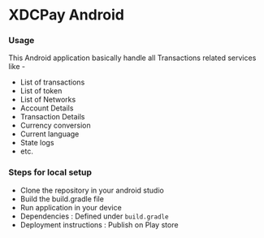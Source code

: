 # XDCPay Android #

### Usage ###

This Android application basically handle all Transactions related services like -
* List of transactions
* List of token
* List of Networks 
* Account Details
* Transaction Details
* Currency conversion 
* Current language
* State logs
* etc.

### Steps for local setup ###

* Clone the repository in your android studio
* Build the build.gradle file  
* Run application in your device
* Dependencies : Defined under `build.gradle` 
* Deployment instructions : Publish on Play store 
